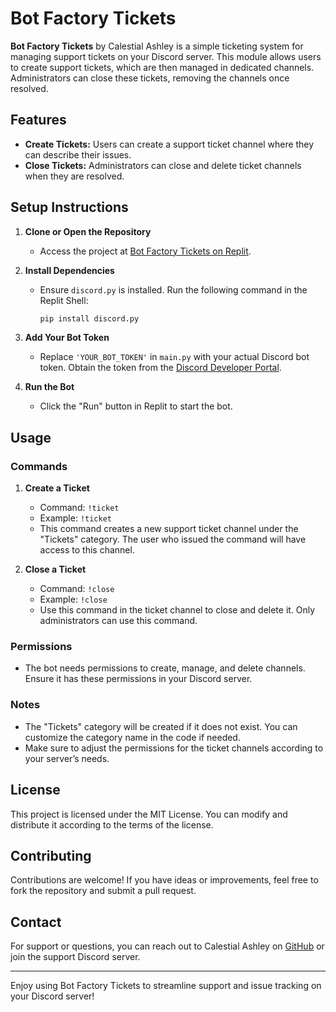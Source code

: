 # Bot Factory Tickets

**Bot Factory Tickets** by Calestial Ashley is a simple ticketing system for managing support tickets on your Discord server. This module allows users to create support tickets, which are then managed in dedicated channels. Administrators can close these tickets, removing the channels once resolved.

## Features
- **Create Tickets:** Users can create a support ticket channel where they can describe their issues.
- **Close Tickets:** Administrators can close and delete ticket channels when they are resolved.

## Setup Instructions

1. **Clone or Open the Repository**
   - Access the project at [Bot Factory Tickets on Replit](https://replit.com/@calestialashley/Bot-Factory-Tickets?s=app).

2. **Install Dependencies**
   - Ensure `discord.py` is installed. Run the following command in the Replit Shell:
     ```bash
     pip install discord.py
     ```

3. **Add Your Bot Token**
   - Replace `'YOUR_BOT_TOKEN'` in `main.py` with your actual Discord bot token. Obtain the token from the [Discord Developer Portal](https://discord.com/developers/applications).

4. **Run the Bot**
   - Click the "Run" button in Replit to start the bot.

## Usage

### Commands

1. **Create a Ticket**
   - Command: `!ticket`
   - Example: `!ticket`
   - This command creates a new support ticket channel under the "Tickets" category. The user who issued the command will have access to this channel.

2. **Close a Ticket**
   - Command: `!close`
   - Example: `!close`
   - Use this command in the ticket channel to close and delete it. Only administrators can use this command.

### Permissions
- The bot needs permissions to create, manage, and delete channels. Ensure it has these permissions in your Discord server.

### Notes
- The "Tickets" category will be created if it does not exist. You can customize the category name in the code if needed.
- Make sure to adjust the permissions for the ticket channels according to your server’s needs.

## License
This project is licensed under the MIT License. You can modify and distribute it according to the terms of the license.

## Contributing
Contributions are welcome! If you have ideas or improvements, feel free to fork the repository and submit a pull request.

## Contact
For support or questions, you can reach out to Calestial Ashley on [GitHub](https://github.com/CalestialAshley35) or join the support Discord server.

---

Enjoy using Bot Factory Tickets to streamline support and issue tracking on your Discord server!
